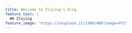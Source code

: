 ```yaml
---
title: Welcome to Zlujing's blog
feature_text: |
  ## Zlujing
feature_image: "https://unsplash.it/1300/400?image=971"
---
```

